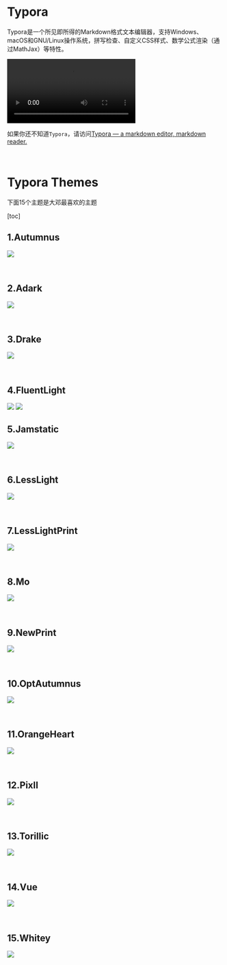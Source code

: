 

# Typora

Typora是一个所见即所得的Markdown格式文本编辑器，支持Windows、macOS和GNU/Linux操作系统，拼写检查、自定义CSS样式、数学公式渲染（通过MathJax）等特性。

![](img/typora1.mp4)

如果你还不知道`Typora`，请访问[Typora — a markdown editor, markdown reader.](https://typora.io/)

<br>



# Typora Themes 

下面15个主题是大邓最喜欢的主题

[toc]

## 1.Autumnus

![](img/autumnus.png)

<br>

## 2.Adark

![](img/adark.png)

<br>

## 3.Drake

![](img/drake.png)

<br>

## 4.FluentLight

![](img/fluentlight.png)
![](img/escaping.png)
<br>

## 5.Jamstatic

![](img/jamstatic.png)

<br>

## 6.LessLight

![](img/LessLight.png)

<br>

## 7.LessLightPrint

![](img/LessLightPrint.png)

<br>

## 8.Mo

![](img/Mo.png)

<br>

## 9.NewPrint

![](img/newprint.png)

<br>

## 10.OptAutumnus

![](img/optAutumnus.png)

<br>

## 11.OrangeHeart

![](img/orangeheart.png)

<br>

## 12.PixII

![](img/PixII.png)

<br>



## 13.Torillic

![](img/Torillic.png)

<br>



## 14.Vue

![](img/vue.png)

<br>



## 15.Whitey

![](img/whitey.png)

<br>
